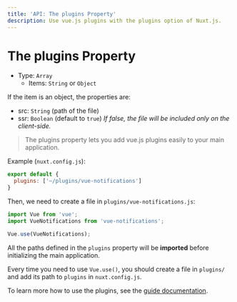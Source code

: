 ```yaml
---
title: 'API: The plugins Property'
description: Use vue.js plugins with the plugins option of Nuxt.js.
---
```


# The plugins Property

- Type: `Array`
  - Items: `String` or `Object`

If the item is an object, the properties are:

- src: `String` (path of the file)
- ssr: `Boolean` (default to `true`) _If false, the file will be included only on the client-side._

> The plugins property lets you add vue.js plugins easily to your main application.

Example (`nuxt.config.js`):

```js
export default {
  plugins: ['~/plugins/vue-notifications']
}
```

Then, we need to create a file in `plugins/vue-notifications.js`:

```js
import Vue from 'vue';
import VueNotifications from 'vue-notifications';

Vue.use(VueNotifications);
```

All the paths defined in the `plugins` property will be **imported** before initializing the main application.

Every time you need to use `Vue.use()`, you should create a file in `plugins/` and add its path to `plugins` in `nuxt.config.js`.

To learn more how to use the plugins, see the [guide documentation](/guide/plugins#vue-plugins).
